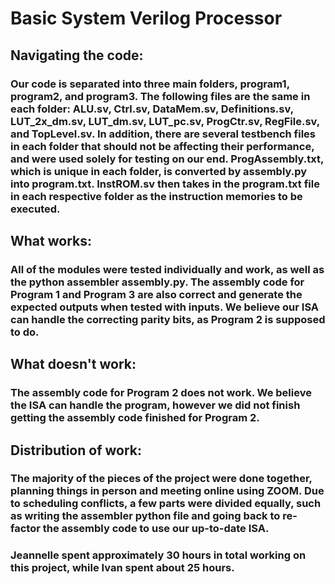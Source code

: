 # Basic System Verilog Processor
## Navigating the code:
### Our code is separated into three main folders, program1, program2, and program3. The following files are the same in each folder: ALU.sv, Ctrl.sv, DataMem.sv, Definitions.sv, LUT_2x_dm.sv, LUT_dm.sv, LUT_pc.sv, ProgCtr.sv, RegFile.sv, and TopLevel.sv. In addition, there are several testbench files in each folder that should not be affecting their performance, and were used solely for testing on our end. ProgAssembly.txt, which is unique in each folder, is converted by assembly.py into program.txt. InstROM.sv then takes in the program.txt file in each respective folder as the instruction memories to be executed.
## What works:
### All of the modules were tested individually and work, as well as the python assembler assembly.py. The assembly code for Program 1 and Program 3 are also correct and generate the expected outputs when tested with inputs. We believe our ISA can handle the correcting parity bits, as Program 2 is supposed to do.
## What doesn't work:
### The assembly code for Program 2 does not work. We believe the ISA can handle the program, however we did not finish getting the assembly code finished for Program 2.
## Distribution of work:
### The majority of the pieces of the project were done together, planning things in person and meeting online using ZOOM. Due to scheduling conflicts, a few parts were divided equally, such as writing the assembler python file and going back to re-factor the assembly code to use our up-to-date ISA.
### Jeannelle spent approximately 30 hours in total working on this project, while Ivan spent about 25 hours. 
